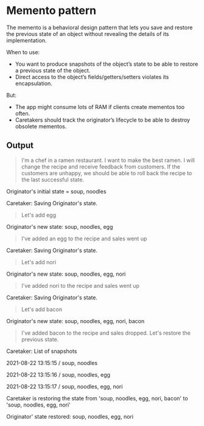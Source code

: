 # Memento pattern

The memento is a behavioral design pattern that lets you save and restore the previous state of an object without revealing the details of its implementation.

When to use:
 - You want to produce snapshots of the object’s state to be able to restore a previous state of the object.
 - Direct access to the object’s fields/getters/setters violates its encapsulation.

But:
 - The app might consume lots of RAM if clients create mementos too often.
 - Caretakers should track the originator’s lifecycle to be able to destroy obsolete mementos.

## Output

> I'm a chef in a ramen restaurant. I want to make the best ramen. I will change the recipe and receive feedback from customers. If the customers are unhappy, we should be able to roll back the recipe to the last successful state.

Originator's initial state = soup, noodles

Caretaker: Saving Originator's state.

> Let's add egg

Originator's new state: soup, noodles, egg

> I've added an egg to the recipe and sales went up

Caretaker: Saving Originator's state.

> Let's add nori

Originator's new state: soup, noodles, egg, nori

> I've added nori to the recipe and sales went up

Caretaker: Saving Originator's state.

> Let's add bacon

Originator's new state: soup, noodles, egg, nori, bacon

> I've added bacon to the recipe and sales dropped. Let's restore the previous state.

Caretaker: List of snapshots

2021-08-22 13:15:15 / soup, noodles

2021-08-22 13:15:16 / soup, noodles, egg

2021-08-22 13:15:17 / soup, noodles, egg, nori

Caretaker is restoring the state from 'soup, noodles, egg, nori, bacon' to 'soup, noodles, egg, nori'

Originator' state restored: soup, noodles, egg, nori
